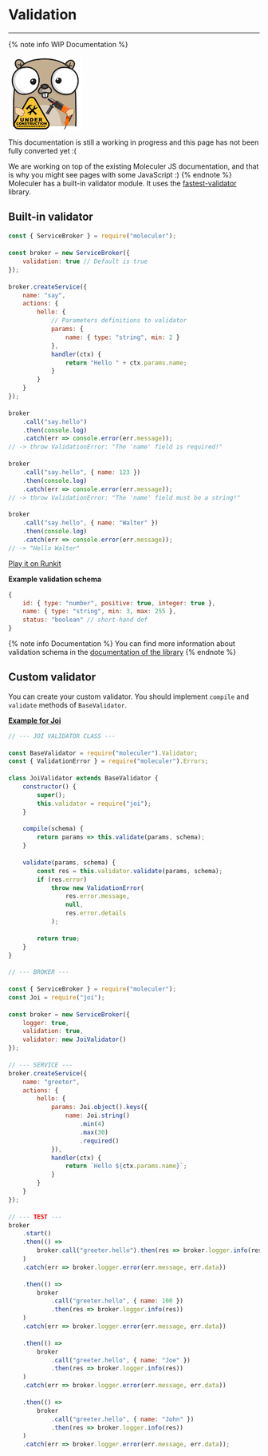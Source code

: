 # Validation

---

{% note info WIP Documentation %}

<img src="assets/under_construction.png" width=150/>

This documentation is still a working in progress and this page has not been fully converted yet :(

We are working on top of the existing Moleculer JS documentation, and that is why you might see pages with some JavaScript :)
{% endnote %}
Moleculer has a built-in validator module. It uses the [fastest-validator](https://github.com/icebob/fastest-validator) library.

## Built-in validator

```js
const { ServiceBroker } = require("moleculer");

const broker = new ServiceBroker({
    validation: true // Default is true
});

broker.createService({
    name: "say",
    actions: {
        hello: {
            // Parameters definitions to validator
            params: {
                name: { type: "string", min: 2 }
            },
            handler(ctx) {
                return "Hello " + ctx.params.name;
            }
        }
    }
});

broker
    .call("say.hello")
    .then(console.log)
    .catch(err => console.error(err.message));
// -> throw ValidationError: "The 'name' field is required!"

broker
    .call("say.hello", { name: 123 })
    .then(console.log)
    .catch(err => console.error(err.message));
// -> throw ValidationError: "The 'name' field must be a string!"

broker
    .call("say.hello", { name: "Walter" })
    .then(console.log)
    .catch(err => console.error(err.message));
// -> "Hello Walter"
```

[Play it on Runkit](https://runkit.com/icebob/moleculer-validation-example)

**Example validation schema**

```js
{
    id: { type: "number", positive: true, integer: true },
    name: { type: "string", min: 3, max: 255 },
    status: "boolean" // short-hand def
}
```

{% note info Documentation %}
You can find more information about validation schema in the [documentation of the library](https://github.com/icebob/fastest-validator#readme)
{% endnote %}

## Custom validator

You can create your custom validator. You should implement `compile` and `validate` methods of `BaseValidator`.

**[Example for Joi](https://gist.github.com/icebob/07024c0ac22589a5496473c2a8a91146)**

```js
// --- JOI VALIDATOR CLASS ---

const BaseValidator = require("moleculer").Validator;
const { ValidationError } = require("moleculer").Errors;

class JoiValidator extends BaseValidator {
    constructor() {
        super();
        this.validator = require("joi");
    }

    compile(schema) {
        return params => this.validate(params, schema);
    }

    validate(params, schema) {
        const res = this.validator.validate(params, schema);
        if (res.error)
            throw new ValidationError(
                res.error.message,
                null,
                res.error.details
            );

        return true;
    }
}

// --- BROKER ---

const { ServiceBroker } = require("moleculer");
const Joi = require("joi");

const broker = new ServiceBroker({
    logger: true,
    validation: true,
    validator: new JoiValidator()
});

// --- SERVICE ---
broker.createService({
    name: "greeter",
    actions: {
        hello: {
            params: Joi.object().keys({
                name: Joi.string()
                    .min(4)
                    .max(30)
                    .required()
            }),
            handler(ctx) {
                return `Hello ${ctx.params.name}`;
            }
        }
    }
});

// --- TEST ---
broker
    .start()
    .then(() =>
        broker.call("greeter.hello").then(res => broker.logger.info(res))
    )
    .catch(err => broker.logger.error(err.message, err.data))

    .then(() =>
        broker
            .call("greeter.hello", { name: 100 })
            .then(res => broker.logger.info(res))
    )
    .catch(err => broker.logger.error(err.message, err.data))

    .then(() =>
        broker
            .call("greeter.hello", { name: "Joe" })
            .then(res => broker.logger.info(res))
    )
    .catch(err => broker.logger.error(err.message, err.data))

    .then(() =>
        broker
            .call("greeter.hello", { name: "John" })
            .then(res => broker.logger.info(res))
    )
    .catch(err => broker.logger.error(err.message, err.data));
```
